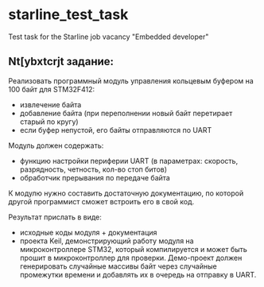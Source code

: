 # starline_test_task

Test task for the Starline job vacancy "Embedded developer"

## Nt[ybxtcrjt задание:

Реализовать программный модуль управления кольцевым буфером на 100 байт для STM32F412:
- извлечение байта
- добавление байта (при переполнении новый байт перетирает старый по кругу)
- если буфер непустой, его байты отправляются по UART

Модуль должен содержать:
- функцию настройки периферии UART (в параметрах: скорость, разрядность, четность, кол-во стоп битов)
- обработчик прерывания по передаче байта

К модулю нужно составить достаточную документацию, по которой другой программист сможет встроить его в свой код.

Результат прислать в виде:
- исходные коды модуля + документация
- проекта Keil, демонстрирующий работу модуля на микроконтроллере STM32, который компилируется и может быть прошит в микроконтроллер для проверки. Демо-проект должен генерировать случайные массивы байт через случайные промежутки времени и добавлять их в очередь на отправку в UART.
